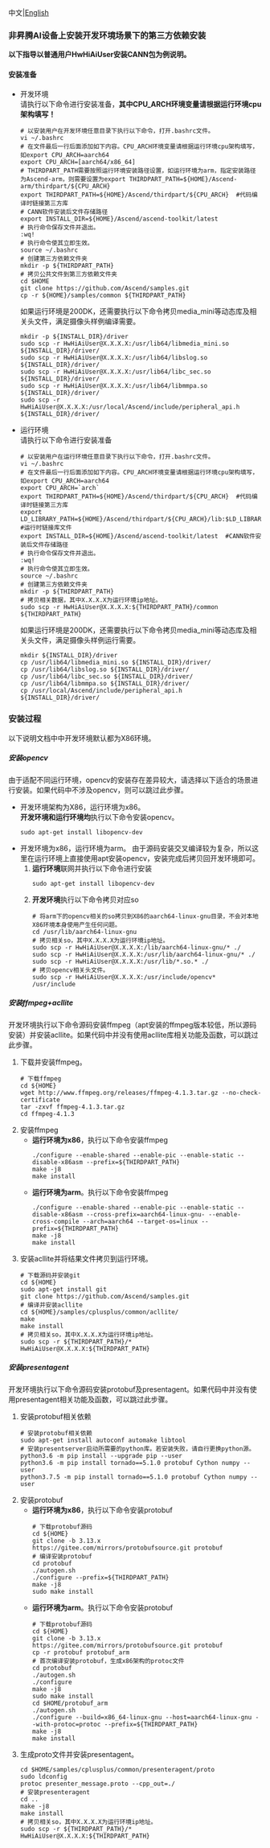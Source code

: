 中文|[English](separate_environmental_guidance.md)

### 非昇腾AI设备上安装开发环境场景下的第三方依赖安装
**以下指导以普通用户HwHiAiUser安装CANN包为例说明。**

#### 安装准备
- 开发环境    
  请执行以下命令进行安装准备，**其中CPU_ARCH环境变量请根据运行环境cpu架构填写！**
  ```
  # 以安装用户在开发环境任意目录下执行以下命令，打开.bashrc文件。
  vi ~/.bashrc  
  # 在文件最后一行后面添加如下内容。CPU_ARCH环境变量请根据运行环境cpu架构填写，如export CPU_ARCH=aarch64
  export CPU_ARCH=[aarch64/x86_64]
  # THIRDPART_PATH需要按照运行环境安装路径设置，如运行环境为arm，指定安装路径为Ascend-arm，则需要设置为export THIRDPART_PATH=${HOME}/Ascend-arm/thirdpart/${CPU_ARCH}
  export THIRDPART_PATH=${HOME}/Ascend/thirdpart/${CPU_ARCH}  #代码编译时链接第三方库
  # CANN软件安装后文件存储路径
  export INSTALL_DIR=${HOME}/Ascend/ascend-toolkit/latest
  # 执行命令保存文件并退出。
  :wq!  
  # 执行命令使其立即生效。 
  source ~/.bashrc 
  # 创建第三方依赖文件夹
  mkdir -p ${THIRDPART_PATH}
  # 拷贝公共文件到第三方依赖文件夹
  cd $HOME
  git clone https://github.com/Ascend/samples.git
  cp -r ${HOME}/samples/common ${THIRDPART_PATH}
  ```  
  如果运行环境是200DK，还需要执行以下命令拷贝media_mini等动态库及相关头文件，满足摄像头样例编译需要。
  ```
  mkdir -p ${INSTALL_DIR}/driver
  sudo scp -r HwHiAiUser@X.X.X.X:/usr/lib64/libmedia_mini.so ${INSTALL_DIR}/driver/
  sudo scp -r HwHiAiUser@X.X.X.X:/usr/lib64/libslog.so ${INSTALL_DIR}/driver/
  sudo scp -r HwHiAiUser@X.X.X.X:/usr/lib64/libc_sec.so ${INSTALL_DIR}/driver/
  sudo scp -r HwHiAiUser@X.X.X.X:/usr/lib64/libmmpa.so ${INSTALL_DIR}/driver/
  sudo scp -r HwHiAiUser@X.X.X.X:/usr/local/Ascend/include/peripheral_api.h ${INSTALL_DIR}/driver/
  ```
- 运行环境    
  请执行以下命令进行安装准备
  ```
  # 以安装用户在运行环境任意目录下执行以下命令，打开.bashrc文件。
  vi ~/.bashrc  
  # 在文件最后一行后面添加如下内容。CPU_ARCH环境变量请根据运行环境cpu架构填写，如export CPU_ARCH=aarch64
  export CPU_ARCH=`arch`
  export THIRDPART_PATH=${HOME}/Ascend/thirdpart/${CPU_ARCH}  #代码编译时链接第三方库
  export LD_LIBRARY_PATH=${HOME}/Ascend/thirdpart/${CPU_ARCH}/lib:$LD_LIBRARY_PATH  #运行时链接库文件
  export INSTALL_DIR=${HOME}/Ascend/ascend-toolkit/latest  #CANN软件安装后文件存储路径
  # 执行命令保存文件并退出。
  :wq!  
  # 执行命令使其立即生效。 
  source ~/.bashrc 
  # 创建第三方依赖文件夹
  mkdir -p ${THIRDPART_PATH}
  # 拷贝相关数据，其中X.X.X.X为运行环境ip地址。
  sudo scp -r HwHiAiUser@X.X.X.X:${THIRDPART_PATH}/common ${THIRDPART_PATH}
  ```  
  如果运行环境是200DK，还需要执行以下命令拷贝media_mini等动态库及相关头文件，满足摄像头样例运行需要。
  ```
  mkdir ${INSTALL_DIR}/driver
  cp /usr/lib64/libmedia_mini.so ${INSTALL_DIR}/driver/
  cp /usr/lib64/libslog.so ${INSTALL_DIR}/driver/
  cp /usr/lib64/libc_sec.so ${INSTALL_DIR}/driver/
  cp /usr/lib64/libmmpa.so ${INSTALL_DIR}/driver/
  cp /usr/local/Ascend/include/peripheral_api.h ${INSTALL_DIR}/driver/
  ```  

### 安装过程
以下说明文档中中开发环境默认都为X86环境。

##### 安装opencv
由于适配不同运行环境，opencv的安装存在差异较大，请选择以下适合的场景进行安装。如果代码中不涉及opencv，则可以跳过此步骤。
- 开发环境架构为X86，运行环境为x86。    
  **开发环境和运行环境均**执行以下命令安装opencv。
  ```
  sudo apt-get install libopencv-dev
  ```
- 开发环境为x86，运行环境为arm。
  由于源码安装交叉编译较为复杂，所以这里在运行环境上直接使用apt安装opencv，安装完成后拷贝回开发环境即可。
  1. **运行环境**联网并执行以下命令进行安装
      ```
      sudo apt-get install libopencv-dev
      ```
  2. **开发环境**执行以下命令拷贝对应so
      ```
      # 将arm下的opencv相关的so拷贝到X86的aarch64-linux-gnu目录，不会对本地X86环境本身使用产生任何问题。
      cd /usr/lib/aarch64-linux-gnu
      # 拷贝相关so，其中X.X.X.X为运行环境ip地址。
      sudo scp -r HwHiAiUser@X.X.X.X:/lib/aarch64-linux-gnu/* ./
      sudo scp -r HwHiAiUser@X.X.X.X:/usr/lib/aarch64-linux-gnu/* ./
      sudo scp -r HwHiAiUser@X.X.X.X:/usr/lib/*.so.* ./
      # 拷贝opencv相关头文件。
      sudo scp -r HwHiAiUser@X.X.X.X:/usr/include/opencv* /usr/include
      ```
##### 安装ffmpeg+acllite
开发环境执行以下命令源码安装ffmpeg（apt安装的ffmpeg版本较低，所以源码安装）并安装acllite。如果代码中并没有使用acllite库相关功能及函数，可以跳过此步骤。
  1. 下载并安装ffmpeg。    
     ```
     # 下载ffmpeg
     cd ${HOME}
     wget http://www.ffmpeg.org/releases/ffmpeg-4.1.3.tar.gz --no-check-certificate
     tar -zxvf ffmpeg-4.1.3.tar.gz
     cd ffmpeg-4.1.3
     ```
  2. 安装ffmpeg   
      - **运行环境为x86**，执行以下命令安装ffmpeg    
         ```
         ./configure --enable-shared --enable-pic --enable-static --disable-x86asm --prefix=${THIRDPART_PATH}
         make -j8
         make install
         ```
      - **运行环境为arm**。执行以下命令安装ffmpeg    
         ```
         ./configure --enable-shared --enable-pic --enable-static --disable-x86asm --cross-prefix=aarch64-linux-gnu- --enable-cross-compile --arch=aarch64 --target-os=linux --prefix=${THIRDPART_PATH}
         make -j8
         make install
         ```
  3. 安装acllite并将结果文件拷贝到运行环境。    
     ```
     # 下载源码并安装git
     cd ${HOME}
     sudo apt-get install git
     git clone https://github.com/Ascend/samples.git
     # 编译并安装acllite
     cd ${HOME}/samples/cplusplus/common/acllite/
     make
     make install
     # 拷贝相关so，其中X.X.X.X为运行环境ip地址。
     sudo scp -r ${THIRDPART_PATH}/* HwHiAiUser@X.X.X.X:${THIRDPART_PATH}
     ```
##### 安装presentagent
开发环境执行以下命令源码安装protobuf及presentagent。如果代码中并没有使用presentagent相关功能及函数，可以跳过此步骤。
  1. 安装protobuf相关依赖
      ```
      # 安装protobuf相关依赖
      sudo apt-get install autoconf automake libtool
      # 安装presentserver启动所需要的python库。若安装失败，请自行更换python源。
      python3.6 -m pip install --upgrade pip --user
      python3.6 -m pip install tornado==5.1.0 protobuf Cython numpy --user
      python3.7.5 -m pip install tornado==5.1.0 protobuf Cython numpy --user
      ```
  2. 安装protobuf
      - **运行环境为x86**，执行以下命令安装protobuf      
         ```    
         # 下载protobuf源码
         cd ${HOME}
         git clone -b 3.13.x https://gitee.com/mirrors/protobufsource.git protobuf
         # 编译安装protobuf
         cd protobuf
         ./autogen.sh
         ./configure --prefix=${THIRDPART_PATH}
         make -j8
         sudo make install
         ```
      - **运行环境为arm**。执行以下命令安装protobuf      
         ```
         # 下载protobuf源码
         cd ${HOME}
         git clone -b 3.13.x https://gitee.com/mirrors/protobufsource.git protobuf
         cp -r protobuf protobuf_arm
         # 首次编译安装protobuf，生成x86架构的protoc文件
         cd protobuf
         ./autogen.sh
         ./configure
         make -j8
         sudo make install
         cd $HOME/protobuf_arm
         ./autogen.sh
         ./configure --build=x86_64-linux-gnu --host=aarch64-linux-gnu --with-protoc=protoc --prefix=${THIRDPART_PATH}
         make -j8
         make install
         ```
  3. 生成proto文件并安装presentagent。
     ```
     cd $HOME/samples/cplusplus/common/presenteragent/proto
     sudo ldconfig
     protoc presenter_message.proto --cpp_out=./
     # 安装presenteragent
     cd ..
     make -j8
     make install
     # 拷贝相关so，其中X.X.X.X为运行环境ip地址。
     sudo scp -r ${THIRDPART_PATH}/* HwHiAiUser@X.X.X.X:${THIRDPART_PATH}
     ```